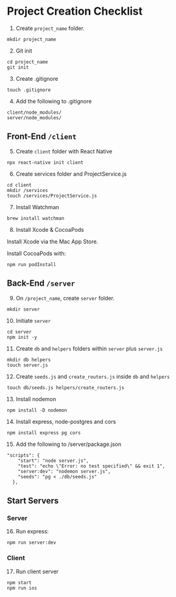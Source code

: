 # Project Creation Checklist

1. Create `project_name` folder. 
```
mkdir project_name
```
2. Git init
```
cd project_name
git init
```
3. Create .gitignore
```
touch .gitignore
```
4. Add the following to .gitignore
```
client/node_modules/
server/node_modules/
```

## Front-End `/client`

5. Create `client` folder with React Native
```
npx react-native init client
```

6. Create services folder and ProjectService.js

```
cd client
mkdir /services
touch /services/ProjectService.js
```

7. Install Watchman
  
```
brew install watchman
```

8. Install Xcode & CocoaPods

Install Xcode via the Mac App Store.

Install CocoaPods with:

```
npm run podInstall
```

## Back-End `/server`

9. On `/project_name`,
create `server` folder. 

```
mkdir server
```
10. Initiate `server`

```
cd server
npm init -y
```

11. Create `db` and `helpers` folders within `server` plus `server.js`
```
mkdir db helpers
touch server.js
```

12. Create `seeds.js` and `create_routers.js` inside `db` and `helpers`

```
touch db/seeds.js helpers/create_routers.js
```

13. Install nodemon
```
npm install -D nodemon
```

14. Install express, node-postgres and cors
```
npm install express pg cors
```

15. Add the following to /server/package.json

```
"scripts": {
    "start": "node server.js",
    "test": "echo \"Error: no test specified\" && exit 1",
    "server:dev": "nodemon server.js",
    "seeds": "pg < ./db/seeds.js"
  },
```


## Start Servers

### Server

16. Run express:

```
npm run server:dev
```

### Client

17. Run client server
    
```
npm start
npm run ios
```